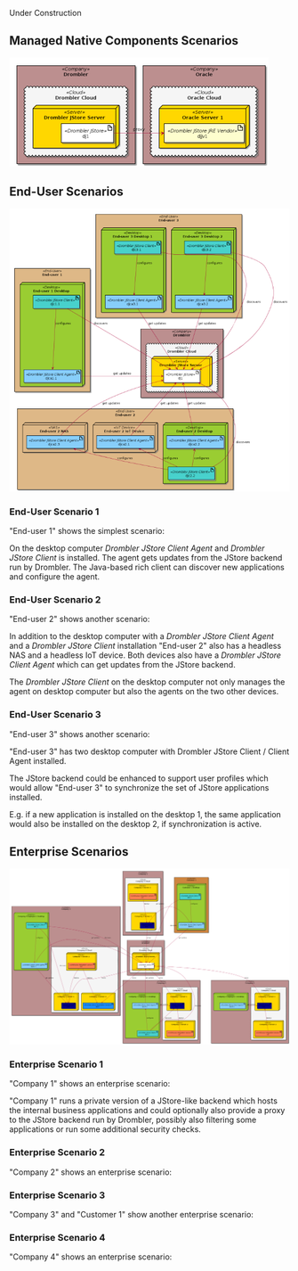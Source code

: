 Under Construction

## Managed Native Components Scenarios

![Deployment diagram](drombler-jstore-managed-native-components.png)


## End-User Scenarios
![Deployment diagram](drombler-jstore-end-user.png)
### End-User Scenario 1
"End-user 1" shows the simplest scenario: 

On the desktop computer _Drombler JStore Client Agent_ and _Drombler JStore Client_
is installed. The agent gets updates from the JStore backend run by Drombler.
The Java-based rich client can discover new applications and configure the agent.


### End-User Scenario 2
"End-user 2" shows another scenario:

In addition to the desktop computer with a _Drombler JStore Client Agent_ and 
a _Drombler JStore Client_ installation "End-user 2" also has a headless NAS 
and a headless IoT device. Both devices also have a _Drombler JStore Client Agent_
which can get updates from the JStore backend.

The _Drombler JStore Client_ on the desktop computer not only manages the agent
on desktop computer but also the agents on the two other devices.


### End-User Scenario 3
"End-user 3" shows another scenario:

"End-user 3" has two desktop computer with Drombler JStore Client / Client Agent installed.

The JStore backend could be enhanced to support user profiles which would allow
"End-user 3" to synchronize the set of JStore applications installed.

E.g. if a new application is installed on the desktop 1, the same application would
also be installed on the desktop 2, if synchronization is active.

## Enterprise Scenarios
![Deployment diagram](drombler-jstore-enterprise.png)

### Enterprise Scenario 1
"Company 1" shows an enterprise scenario:

"Company 1" runs a private version of a JStore-like backend which hosts
the internal business applications and could optionally also provide a proxy to the
JStore backend run by Drombler, possibly also filtering some applications or
run some additional security checks.

### Enterprise Scenario 2
"Company 2" shows an enterprise scenario:


### Enterprise Scenario 3
"Company 3" and "Customer 1" show another enterprise scenario:


### Enterprise Scenario 4
"Company 4" shows an enterprise scenario: